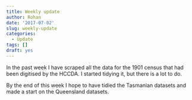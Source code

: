 ```yaml
---
title: Weekly update
author: Rohan
date: '2017-07-02'
slug: weekly-update
categories:
  - Update
tags: []
draft: yes
---
```


In the past week I have scraped all the data for the 1901 census that had been digitised by the HCCDA. I started tidying it, but there is a lot to do.

By the end of this week I hope to have tidied the Tasmanian datasets and made a start on the Queensland datasets.